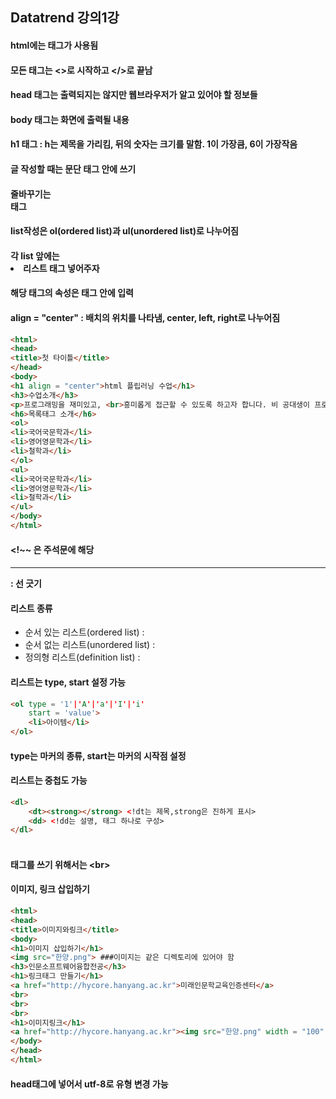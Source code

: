 ## Datatrend 강의1강
#### html에는 태그가 사용됨
#### 모든 태그는 <>로 시작하고 </>로 끝남
#### head 태그는 출력되지는 않지만 웹브라우저가 알고 있어야 할 정보들
#### body 태그는 화면에 출력될 내용
#### h1 태그 : h는 제목을 가리킴, 뒤의 숫자는 크기를 말함. 1이 가장큼, 6이 가장작음
#### 글 작성할 때는 문단 태그 안에 쓰기
#### 줄바꾸기는 <br>태그
#### list작성은 ol(ordered list)과 ul(unordered list)로 나누어짐
#### 각 list 앞에는 <li>리스트 태그 넣어주자
#### 해당 태그의 속성은 태그 안에 입력
#### align = "center" : 배치의 위치를 나타냄, center, left, right로 나누어짐
``` html
<html>
<head>
<title>첫 타이틀</title>
</head>
<body>
<h1 align = "center">html 플립러닝 수업</h1>
<h3>수업소개</h3>
<p>프로그래밍을 재미있고, <br>흥미롭게 접근할 수 있도록 하고자 합니다. 비 공대생이 프로그램이라는 새로운 영역을 호기심을 갖고, <br>큰 부담없이 들을 수 있도록 설계하였습니다. 프로그램 문법을 익히는 과정은 짧게 최소한의 문법만을 학습하도록 <br>구성하였습니다. 최소한의 문법적 지식으로 학습자의 머릿속에 있는 논리의 흐름을 프로그래밍 언어를 통해 시각적으로 <br>표현하고, 그 결과를 확인하는 프로그래밍 교육과정입니다.</p>
<h6>목록태그 소개</h6>
<ol>
<li>국어국문학과</li>
<li>영어영문학과</li>
<li>철학과</li>
</ol>
<ul>
<li>국어국문학과</li>
<li>영어영문학과</li>
<li>철학과</li>
</ul>
</body>
</html>
```
#### <!DOCTYPE html> <!~~ 은 주석문에 해당
#### <hr> : 선 긋기
#### 리스트 종류
- 순서 있는 리스트(ordered list) : <ol></ol>
- 순서 없는 리스트(unordered list) : <ul></ul>
- 정의형 리스트(definition list) : <dl></dl>
#### 리스트는 type, start 설정 가능
``` html
<ol type = '1'|'A'|'a'|'I'|'i'
    start = 'value'>
    <li>아이템</li>
</ol>
```
#### type는 마커의 종류, start는 마커의 시작점 설정
#### 리스트는 중첩도 가능
``` html
<dl>
    <dt><strong></strong> <!dt는 제목,strong은 진하게 표시>
    <dd> <!dd는 설명, 태그 하나로 구성>
</dl>
```
#### <br>태그를 쓰기 위해서는 &lt;br&gt;

#### 이미지, 링크 삽입하기
``` html
<html>
<head>
<title>이미지와링크</title>
<body>
<h1>이미지 삽입하기</h1>
<img src="한양.png"> ###이미지는 같은 디렉토리에 있어야 함
<h3>인문소프트웨어융합전공</h3>
<h1>링크태그 만들기</h1>
<a href="http://hycore.hanyang.ac.kr">미래인문학교육인증센터</a>
<br>
<br>
<br>
<h1>이미지링크</h1>
<a href="http://hycore.hanyang.ac.kr"><img src="한양.png" width = "100" height = "100"></a>
</body>
</head>
</html>
```
#### head태그에 <meta charset="UTF-8"> 넣어서 utf-8로 유형 변경 가능